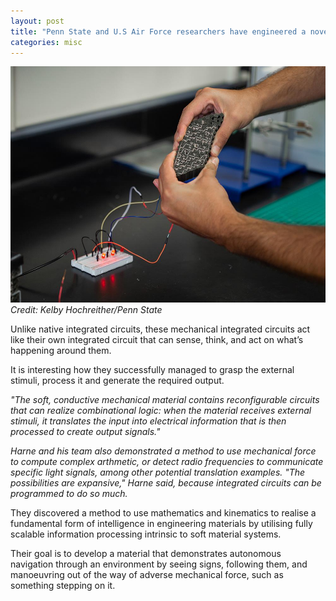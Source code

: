 ```yaml
---
layout: post
title: "Penn State and U.S Air Force researchers have engineered a novel material that can now ‘think’"
categories: misc
---
```


![mic_image](../static/posts/mechanical_ic/Harne-PSN-3.jpg)
*Credit: Kelby Hochreither/Penn State*

Unlike native integrated circuits, these mechanical integrated circuits act like their own integrated circuit that can sense, think, and act on what’s happening around them.

It is interesting how they successfully managed to grasp the external stimuli, process it and generate the required output.

*"The soft, conductive mechanical material contains reconfigurable circuits that can realize combinational logic: when the material receives external stimuli, it translates the input into electrical information that is then processed to create output signals."*

*Harne and his team also demonstrated a method to use mechanical force to compute complex arthmetic, or detect radio frequencies to communicate specific light signals, among other potential translation examples. "The possibilities are expansive," Harne said, because integrated circuits can be programmed to do so much.*

They discovered a method to use mathematics and kinematics to realise a fundamental form of intelligence in engineering materials by utilising fully scalable information processing intrinsic to soft material systems.

Their goal is to develop a material that demonstrates autonomous navigation through an environment by seeing signs, following them, and manoeuvring out of the way of adverse mechanical force, such as something stepping on it.
